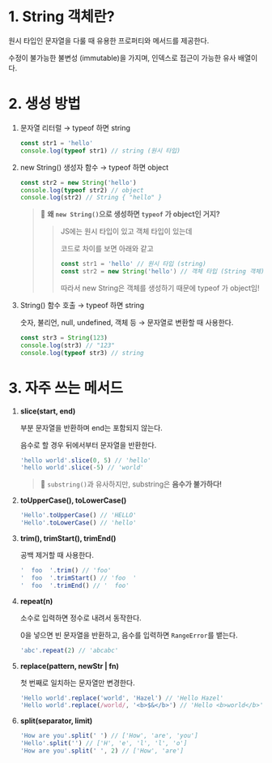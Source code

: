 # 1. String 객체란?

원시 타입인 문자열을 다룰 때 유용한 프로퍼티와 메서드를 제공한다.

수정이 불가능한 불변성 (immutable)을 가지며, 인덱스로 접근이 가능한 유사 배열이다.

# 2. 생성 방법

1. 문자열 리터럴 → typeof 하면 string

   ```jsx
   const str1 = 'hello'
   console.log(typeof str1) // string (원시 타입)
   ```

2. new String() 생성자 함수 → typeof 하면 object

   ```jsx
   const str2 = new String('hello')
   console.log(typeof str2) // object
   console.log(str2) // String { "hello" }
   ```

   > 🥲 **왜 `new String()`으로 생성하면 `typeof` 가 object인 거지?**
   >
   > > JS에는 원시 타입이 있고 객체 타입이 있는데
   > >
   > > 코드로 차이를 보면 아래와 같고
   > >
   > > ```jsx
   > > const str1 = 'hello' // 원시 타입 (string)
   > > const str2 = new String('hello') // 객체 타입 (String 객체)
   > > ```
   > >
   > > 따라서 new String은 객체를 생성하기 때문에 typeof 가 object임!

3. String() 함수 호출 → typeof 하면 string

   숫자, 불리언, null, undefined, 객체 등 → 문자열로 변환할 때 사용한다.

   ```jsx
   const str3 = String(123)
   console.log(str3) // "123"
   console.log(typeof str3) // string
   ```

# 3. 자주 쓰는 메서드

1. **slice(start, end)**

   부분 문자열을 반환하며 end는 포함되지 않는다.

   음수로 할 경우 뒤에서부터 문자열을 반환한다.

   ```jsx
   'hello world'.slice(0, 5) // 'hello'
   'hello world'.slice(-5) // 'world'
   ```

   > 🥲 `substring()`과 유사하지만, substring은 **음수가 불가하다!**

2. **toUpperCase(), toLowerCase()**

   ```jsx
   'Hello'.toUpperCase() // 'HELLO'
   'Hello'.toLowerCase() // 'hello'
   ```

3. **trim(), trimStart(), trimEnd()**

   공백 제거할 때 사용한다.

   ```jsx
   '  foo  '.trim() // 'foo'
   '  foo  '.trimStart() // 'foo  '
   '  foo  '.trimEnd() // '  foo'
   ```

4. **repeat(n)**

   소수로 입력하면 정수로 내려서 동작한다.

   0을 넣으면 빈 문자열을 반환하고, 음수를 입력하면 `RangeError`를 뱉는다.

   ```jsx
   'abc'.repeat(2) // 'abcabc'
   ```

5. **replace(pattern, newStr | fn)**

   첫 번째로 일치하는 문자열만 변경한다.

   ```jsx
   'Hello world'.replace('world', 'Hazel') // 'Hello Hazel'
   'Hello world'.replace(/world/, '<b>$&</b>') // 'Hello <b>world</b>'
   ```

6. **split(separator, limit)**

   ```jsx
   'How are you'.split(' ') // ['How', 'are', 'you']
   'Hello'.split('') // ['H', 'e', 'l', 'l', 'o']
   'How are you'.split(' ', 2) // ['How', 'are']
   ```
